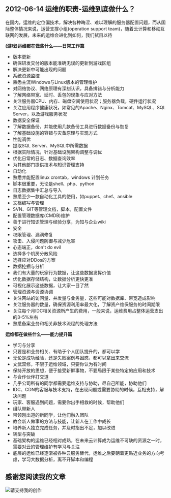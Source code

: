 ## 2012-06-14 运维的职责-运维到底做什么？

在国内，运维的定位偏技术，解决各种晦涩、难以理解的服务器配置问题，而从国际整体情况来说，运营支撑小组(operation support team)，随着云计算和移动互联网的发展，未来的运维会进化到如何，我们拭目以待

**(游戏)运维都在做些什么——日常工作篇**


* 版本更新
 * 确保研发交付的版本能准确无误的更新到游戏区组
 * 解决更新中可能出现的问题
* 系统资源监控
 * 熟悉主流Windows与Linux版本的管理维护
 * 对网络协议、网络原理有深刻认识，具备排错与分析能力
 * 了解网络带宽、延时、丢包的现象与应对方法
 * 关注服务器CPU、内存、磁盘空间使用状况；服务器负载，硬件运行状况
 * 关注应用程序健康状况，如常见的Apache、Nginx、Tomcat、MySQL、SQL Server，以及游戏服务状况
* 数据安全保证
 * 了解数据备份，并能使用几款备份工具进行数据备份与恢复
 * 了解基础设施的容错与灾备原理与实现方式
* 性能调优
 * 提取SQL Server、MySQL中所需数据
 * 根据实际情况，针对基础设施架构调整与调优
 * 优化日常的日志、数据查询效率
 * 为其他部门提供技术与知识管理支持
* 自动化
 * 熟悉并能配置linux crontab，windows 计划任务
 * 脚本很重要，无论是shell、php、python
 * 日志数据集中汇总与导入
 * 熟悉至少一款自动化工具的使用，如puppet、chef、ansible
* 文档编写与管理
 * SVN、GIT等管理文档，脚本，配置文件
 * 配置管理数据库(CMDB)维护
 * 善于进行知识管理与经验分享，为知与企业wiki
* 安全
 * 权限管理、漏洞修复
 * 攻击、入侵问题防御与减少危害
 * 心态端正，don't do evil
 * 选择多个机房分散风险
 * 选择应对DDos的方案
* 数据挖掘与分析
 * 我们有大量的玩家行为数据，让这些数据发挥价值
 * 优化数据存储结构，让数据分析更快更准
 * 可视化展示这些数据，让大家一目了然
* 管理资源与资源协调
 * 关注网站的访问量、并发量与业务量，这些可能对数据库、带宽造成影响
 * 关注服务器的数量，确保资源利用率最大化，了解资产维保服务的时间期限
 * 关注每个月IDC相关资源所产生的费用，一般来说，运维费用占整体运营支出的3-5%左右
 * 熟悉备案业务和相关非技术流程的处理方法

**运维都在做些什么——能力提升篇**
* 学习与分享
 * 只要是和业务相关、有助于个人团队提升的，都可以学
 * 无论是成功经验，还是失败案例与困惑，都可以拿出来交流
 * 文武双修，不限于运维领域，只要你认为有时间
 * 保持开放的思想，便于接受新鲜事物，不要局限于某些特定的应用和技术
* 与合作伙伴打交道
 * 几乎公司所有的同学都需要运维支持与协助，尽自己所能，协助他们
 * IDC、CDN的客服与技术支持，在出现问题或需要协助的时候，互相支持，解决问题
 * 玩家、客服遇到问题，需要你出手相救的时候，帮助他们
* 组队带新人
 * 带领刚出道的新同学，让他们融入团队
 * 教会新人做事的方法与技能，让新人在工作中成长
 * 培养新人独立完成任务，并及时指出不足，加以改进
* 转型与突破
 * 基础架构的运维已经相对成熟，在未来云计算成为运维不可缺的资源之一时，需要对云的管理维护有学习与关注
 * 底层的运维已经逐渐被各种云服务替代，运维之后要朝着更贴近业务的方向考虑，学习大数据分析，离不开脚本和编程
 
## 感谢您阅读我的文章

![请支持我的创作](https://sggggy.github.io/images/rewards_code.jpg)